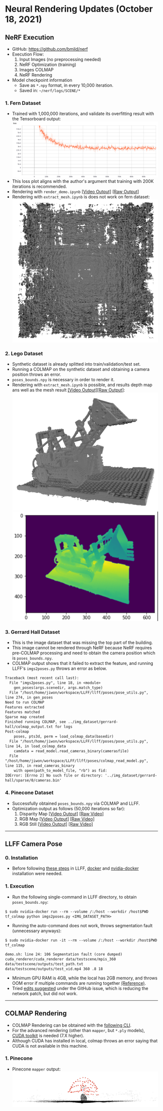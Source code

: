 # Neural Rendering Updates (October 18, 2021)
## NeRF Execution
- GitHub: https://github.com/bmild/nerf
- Execution Flow:
  1. Input Images (no preprocessing needed)
  2. NeRF Optimization (training)
  3. Images COLMAP
  4. NeRF Rendering
- Model checkpoint information
  - Save as `*.npy` format, in every 10,000 iteration.
  - Saved in: `~/nerf/logs/SCENE/*`

### 1. Fern Dataset
- Trained with 1,000,000 iterations, and validate its overfitting result with the Tensorboard output:
![](../nerf_output/fern/fern_loss.png "Fern Loss Plot")
- This loss plot aligns with the author's argument that training with 200K iterations is recommended.
- Rendering with `render_demo.ipynb` [[Video Output]](https://user-images.githubusercontent.com/25876799/137808785-4d90bd21-3ca6-406a-b89f-77adc5733f71.mp4) [[Raw Output]](https://github.com/cjw531/neural-rendering/blob/main/nerf_output/fern/video.mp4)
- Rendering with `extract_mesh.ipynb` is does not work on fern dataset:
![](../nerf_output/fern/fern_mesh.png "Fern Mesh")

### 2. Lego Dataset
- Synthetic dataset is already splitted into train/validation/test set.
- Running a COLMAP on the synthetic dataset and obtaining a camera position throws an error.
- `poses_bounds.npy` is necessary in order to render it.
- Rendering with `extract_mesh.ipynb` is possible, and results depth map ans well as the mesh result [[Video Output]](https://user-images.githubusercontent.com/25876799/137808267-b5278b4f-2974-4fde-8268-c1b055ad333c.mp4)[[Raw Output]](https://github.com/cjw531/neural-rendering/blob/main/nerf_output/lego/lego_mesh_turntable.mp4):
![](../nerf_output/lego/lego_mesh.png "Lego Mesh")
![](../nerf_output/lego/lego_rgb.png "Lego RGB")

### 3. Gerrard Hall Dataset
- This is the image dataset that was missing the top part of the building.
- This image cannot be rendered through NeRF because NeRF requires pre-COLMAP processing and need to obtain the camera position which is `poses_bounds.npy`.
- COLMAP output shows that it failed to extract the feature, and running LLFF's `imgs2poses.py` throws an error as below.

```
Traceback (most recent call last):
  File "imgs2poses.py", line 18, in <module>
    gen_poses(args.scenedir, args.match_type)
  File "/host/home/jiwon/workspace/LLFF/llff/poses/pose_utils.py", line 274, in gen_poses
Need to run COLMAP
Features extracted
Features matched
Sparse map created
Finished running COLMAP, see ../img_dataset/gerrard-hall/colmap_output.txt for logs
Post-colmap
    poses, pts3d, perm = load_colmap_data(basedir)
  File "/host/home/jiwon/workspace/LLFF/llff/poses/pose_utils.py", line 14, in load_colmap_data
    camdata = read_model.read_cameras_binary(camerasfile)
  File "/host/home/jiwon/workspace/LLFF/llff/poses/colmap_read_model.py", line 115, in read_cameras_binary
    with open(path_to_model_file, "rb") as fid:
IOError: [Errno 2] No such file or directory: '../img_dataset/gerrard-hall/sparse/0/cameras.bin'
```

### 4. Pinecone Dataset
- Successfully obtained `poses_bounds.npy` via COLMAP and LLFF.
- Optimization output as follows (50,000 iterations so far):
  1. Disparity Map [[Video Output]](https://user-images.githubusercontent.com/25876799/137809483-a2c4dd27-cd14-4f50-864e-bf2bc42c457f.mp4) [[Raw Video]](https://github.com/cjw531/neural-rendering/blob/main/nerf_output/pinecone/pinecone_test_spiral_050000_disp.mp4)
  2. RGB Map [[Video Output]](https://user-images.githubusercontent.com/25876799/137809619-f8e2a82d-de29-4434-912c-34c4b6256c80.mp4) [[Raw Video]](https://github.com/cjw531/neural-rendering/blob/main/nerf_output/pinecone/pinecone_test_spiral_050000_rgb.mp4)
  3. RGB Still [[Video Output]](https://user-images.githubusercontent.com/25876799/137809533-ca905250-c3b6-450d-ace5-59e93cdaec38.mp4) [[Raw Video]](https://github.com/cjw531/neural-rendering/blob/main/nerf_output/pinecone/pinecone_test_spiral_050000_rgb_still.mp4)

<hr/>

## LLFF Camera Pose
### 0. Installation
- Before following [these steps](https://github.com/Fyusion/LLFF#installation-tldr-setup-and-render-a-demo-scene) in LLFF, [docker](https://docs.docker.com/engine/install/ubuntu/#install-using-the-repository) and [nvidia-docker](https://medium.com/@linhlinhle997/how-to-install-docker-and-nvidia-docker-2-0-on-ubuntu-18-04-da3eac6ec494) installation were needed.

### 1. Execution
- Run the following single-command in LLFF directory, to obtain `poses_bounds.npy`:
```
$ sudo nvidia-docker run --rm --volume /:/host --workdir /host$PWD tf_colmap python imgs2poses.py <IMG_DATASET_PATH>
```
- Running the auto-command does not work, throws segmentation fault (unnecessary anyways):
```
$ sudo nvidia-docker run -it --rm --volume /:/host --workdir /host$PWD tf_colmap
```
```
demo.sh: line 24: 106 Segmentation fault (core dumped) cuda_renderer/cuda_renderer data/testscene/mpis_360 data/testscene/outputs/test_path.txt data/testscene/outputs/test_vid.mp4 360 .8 18
```
- Minimum GPU RAM is 4GB, while the local has 2GB memory, and throws OOM error if multiple commands are running together [(Reference)](https://github.com/Fyusion/LLFF/issues/11#issuecomment-515771554).
- Tried [edits suggested](https://github.com/Fyusion/LLFF/issues/11#issuecomment-516905659) under the GitHub issue, which is reducing the network patch, but did not work.

<hr/>

## COLMAP Rendering
- COLMAP Rendering can be obtained with the [following CLI](https://colmap.github.io/cli.html).
- For the advanced rendering (other than `mapper`, but `*.ply` models), [CUDA toolkit](https://linuxconfig.org/how-to-install-cuda-on-ubuntu-20-04-focal-fossa-linux) is needed (7.X higher).
- Although CUDA has installed in local, colmap throws an error saying that CUDA is not available in this machine.
### 1. Pinecone
- Pinecone `mapper` output:
![](../colmap_output/pinecone/pinecone_colamp.png "Fern Loss Plot")
